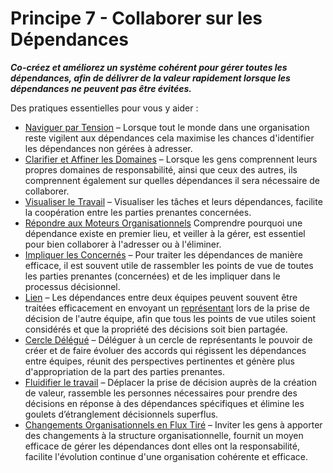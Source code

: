 # Principe 7 - Collaborer sur les Dépendances


**_Co-créez et améliorez un système cohérent pour gérer toutes les dépendances, afin de délivrer de la valeur rapidement lorsque les dépendances ne peuvent pas être évitées._**

Des pratiques essentielles pour vous y aider :

-   [Naviguer par Tension](section:navigate-via-tension) – Lorsque tout le monde dans une organisation reste vigilent aux dépendances cela maximise les chances d'identifier les dépendances non gérées à adresser.
-   [Clarifier et Affiner les Domaines](section:clarify-and-develop-domains) – Lorsque les gens comprennent leurs propres domaines de responsabilité, ainsi que ceux des autres, ils comprennent également sur quelles dépendances il sera nécessaire de collaborer.
-   [Visualiser le Travail](section:visualize-work) – Visualiser les tâches et leurs dépendances, facilite la coopération entre les parties prenantes concernées.
-   [Répondre aux Moteurs Organisationnels](section:respond-to-organizational-drivers) Comprendre pourquoi une dépendance existe en premier lieu, et veiller à la gérer, est essentiel pour bien collaborer à l'adresser ou à l'éliminer.
-   [Impliquer les Concernés](section:involve-those-affected) – Pour traiter les dépendances de manière efficace, il est souvent utile de rassembler les points de vue de toutes les parties prenantes (concernées) et de les impliquer dans le processus décisionnel.
-   [Lien](section:linking) – Les dépendances entre deux équipes peuvent souvent être traitées efficacement en envoyant un [représentant](section:representative) lors de la prise de décision de l'autre équipe, afin que tous les points de vue utiles soient considérés et que la propriété des décisions soit bien partagée.
-   [Cercle Délégué](section:delegate-circle) – Déléguer à un cercle de représentants le pouvoir de créer et de faire évoluer des accords qui régissent les dépendances entre équipes,  réunit des perspectives pertinentes et génère plus d'appropriation de la part des parties prenantes.
-   [Fluidifier le travail](section:align-flow) – Déplacer la prise de décision auprès de la création de valeur, rassemble les personnes nécessaires pour prendre des décisions en réponse à des dépendances spécifiques et élimine les goulets d’étranglement décisionnels superflus.
-   [Changements Organisationnels en Flux Tiré](section:create-a-pull-system-for-organizational-change) – Inviter les gens à apporter des changements à la structure organisationnelle, fournit un moyen efficace de gérer les dépendances dont elles ont la responsabilité, facilite l'évolution continue d'une organisation cohérente et efficace.
